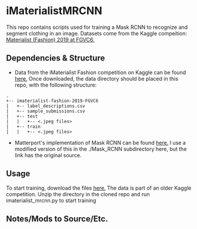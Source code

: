 # iMaterialistMRCNN
This repo contains scripts used for training a Mask RCNN to recognize and segment clothing in an image. Datasets come from the Kaggle compeition: [Materialist (Fashion) 2019 at FGVC6.](https://www.kaggle.com/c/imaterialist-fashion-2019-FGVC6/overview)

## Dependencies & Structure
  * Data from the iMaterialist Fashion competition on Kaggle can be found [here.](https://www.kaggle.com/c/imaterialist-fashion-2019-FGVC6/data) Once downloaded, the data directory should be placed in this repo, with the following structure:  
```
.  
+-- imaterialist-fashion-2019-FGVC6    
|   +-- label_descriptions.csv  
|   +-- sample_submissions.csv  
|   +-- test  
|   |   +-- <.jpeg files>  
|   +-- train  
|   |   +-- <.jpeg files>  
```
  * Matterport's implementation of Mask RCNN can be found [here.](https://github.com/matterport/Mask_RCNN) I use a modified version of this in the ./Mask_RCNN subdirectory here, but the link has the original source.
  
## Usage
To start training, download the files [here.](https://www.kaggle.com/c/imaterialist-fashion-2019-FGVC6/data) The data is part of an older Kaggle competition. Unzip the directory in the cloned repo and run imaterialist_mrcnn.py to start training

## Notes/Mods to Source/Etc.

